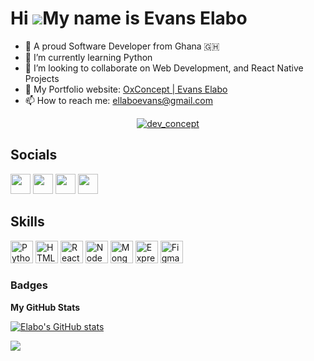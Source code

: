 Hi ![](https://user-images.githubusercontent.com/18350557/176309783-0785949b-9127-417c-8b55-ab5a4333674e.gif)My name is Evans Elabo
===============================================================================================================================================

* 👀 A proud Software Developer from Ghana 🇬🇭
* 🌱 I’m currently learning Python
* 💞️ I’m looking to collaborate on Web Development, and React Native Projects
* 🌱 My Portfolio website: <a href="https://oxconcept.vercel.app/" target="_blank">OxConcept | Evans Elabo</a>
* 📫 How to reach me: [ellaboevans@gmail.com](mailto:ellaboevans@gmail.com)

<p align="center"> <a href="https://twitter.com/dev_concept" target="blank"><img src="https://img.shields.io/twitter/follow/dev_concept?logo=twitter&style=for-the-badge" alt="dev_concept" /></a> </p>


## Socials
<p align="left"> <a href="https://www.github.com/ellaboevans" target="_blank" rel="noreferrer"><img src="https://raw.githubusercontent.com/danielcranney/readme-generator/main/public/icons/socials/github.svg" width="32" height="32" /></a> <a href="http://www.twitter.com/dev_concept" target="_blank" rel="noreferrer"><img src="https://raw.githubusercontent.com/danielcranney/readme-generator/main/public/icons/socials/twitter.svg" width="32" height="32" /></a> <a href="https://www.linkedin.com/in/eelaboevans" target="_blank" rel="noreferrer"><img src="https://raw.githubusercontent.com/danielcranney/readme-generator/main/public/icons/socials/linkedin.svg" width="32" height="32" /></a> <a href="https://www.behance.com/ellaboevans" target="_blank" rel="noreferrer"><img src="https://raw.githubusercontent.com/danielcranney/readme-generator/main/public/icons/socials/behance.svg" width="32" height="32" /></a></p>
        
## Skills
<p align="left">
<a href="https://www.python.org/" target="_blank" rel="noreferrer"><img src="https://raw.githubusercontent.com/danielcranney/readme-generator/main/public/icons/skills/python-colored.svg" width="36" height="36" alt="Python" /></a>
<a href="https://developer.mozilla.org/en-US/docs/Glossary/HTML5" target="_blank" rel="noreferrer"><img src="https://raw.githubusercontent.com/danielcranney/readme-generator/main/public/icons/skills/html5-colored.svg" width="36" height="36" alt="HTML5" /></a>
<a href="https://reactjs.org/" target="_blank" rel="noreferrer"><img src="https://raw.githubusercontent.com/danielcranney/readme-generator/main/public/icons/skills/react-colored.svg" width="36" height="36" alt="React" /></a>
<a href="https://nodejs.org/en/" target="_blank" rel="noreferrer"><img src="https://raw.githubusercontent.com/danielcranney/readme-generator/main/public/icons/skills/nodejs-colored.svg" width="36" height="36" alt="NodeJS" /></a>
<a href="https://mongodb.com" target="_blank" rel="noreferrer"><img src="https://raw.githubusercontent.com/danielcranney/readme-generator/main/public/icons/skills/mongodb-colored.svg" width="36" height="36" alt="Mongodb" /></a>
<a href="https://expressjs.com" target="_blank" rel="noreferrer"><img src="https://expressjs.com/images/express-facebook-share.png" width="36" height="36" alt="Expressjs" /></a>
<a href="https://www.figma.com/" target="_blank" rel="noreferrer"><img src="https://raw.githubusercontent.com/danielcranney/readme-generator/main/public/icons/skills/figma-colored.svg" width="36" height="36" alt="Figma" /></a>
</p>      

### Badges

<b>My GitHub Stats</b>

<a href="http://www.github.com/ellaboevans"><img src="https://github-readme-stats.vercel.app/api?username=ellaboevans&show_icons=true&hide=&count_private=true&title_color=0891b2&text_color=ffffff&icon_color=0891b2&bg_color=1c1917&hide_border=true&show_icons=true" alt="Elabo's GitHub stats" /></a>

<a href="http://www.github.com/ellabevans"><img src="https://github-readme-streak-stats.herokuapp.com/?user=ellaboevans&stroke=ffffff&background=1c1917&ring=0891b2&fire=0891b2&currStreakNum=ffffff&currStreakLabel=0891b2&sideNums=ffffff&sideLabels=ffffff&dates=ffffff&hide_border=true" /></a>


<!---
ellaboevans/ellaboevans is a ✨ special ✨ repository because its `README.md` (this file) appears on your GitHub profile.
You can click the Preview link to take a look at your changes.
--->
